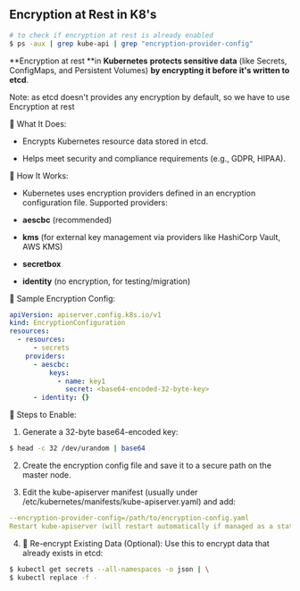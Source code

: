 
## Encryption at Rest in K8's

```bash
# to check if encryption at rest is already enabled
$ ps -aux | grep kube-api | grep "encryption-provider-config"
```
**Encryption at rest **in **Kubernetes** **protects sensitive data** (like Secrets, ConfigMaps, and Persistent Volumes) **by encrypting it before it's written to etcd**.

Note: as etcd doesn't provides any encryption by default, so we have to use Encryption at rest

🔐 What It Does:
- Encrypts Kubernetes resource data stored in etcd.

- Helps meet security and compliance requirements (e.g., GDPR, HIPAA).

🧩 How It Works:
- Kubernetes uses encryption providers defined in an encryption configuration file. Supported providers:

- **aescbc** (recommended)

- **kms** (for external key management via providers like HashiCorp Vault, AWS KMS)

- **secretbox**

- **identity** (no encryption, for testing/migration)

📄 Sample Encryption Config:
```yaml
apiVersion: apiserver.config.k8s.io/v1
kind: EncryptionConfiguration
resources:
  - resources:
      - secrets
    providers:
      - aescbc:
          keys:
            - name: key1
              secret: <base64-encoded-32-byte-key>
      - identity: {}
  ```    
📌 Steps to Enable:
1. Generate a 32-byte base64-encoded key:

```bash
$ head -c 32 /dev/urandom | base64
```
2. Create the encryption config file and save it to a secure path on the master node.

3. Edit the kube-apiserver manifest (usually under /etc/kubernetes/manifests/kube-apiserver.yaml) and add:

```yaml
--encryption-provider-config=/path/to/encryption-config.yaml
Restart kube-apiserver (will restart automatically if managed as a static pod).
```
4. 🔁 Re-encrypt Existing Data (Optional):
Use this to encrypt data that already exists in etcd:

```bash
$ kubectl get secrets --all-namespaces -o json | \
$ kubectl replace -f -
```